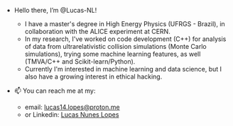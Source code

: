 - Hello there, I’m @Lucas-NL!
  - I have a master's degree in High Energy Physics (UFRGS - Brazil), in collaboration with the ALICE experiment at CERN.
  - In my research, I've worked on code development (C++) for analysis of data from ultrarelativistic collision simulations (Monte Carlo simulations), trying some machine learning features, as well (TMVA/C++ and Scikit-learn/Python).
  - Currently I'm interested in machine learning and data science, but I also have a growing interest in ethical hacking.

- 📫 You can reach me at my:
  - email: lucas14.lopes@proton.me
  -  or Linkedin: [Lucas Nunes Lopes](https://www.linkedin.com/in/lucas-nl/)

<!---
Lucas-NL/Lucas-NL is a ✨ special ✨ repository because its `README.md` (this file) appears on your GitHub profile.
You can click the Preview link to take a look at your changes.
--->

